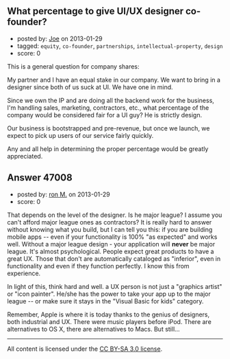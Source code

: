 ## What percentage to give UI/UX designer co-founder?

- posted by: [Joe](https://stackexchange.com/users/-1/23780-joe) on 2013-01-29
- tagged: `equity`, `co-founder`, `partnerships`, `intellectual-property`, `design`
- score: 0

This is a general question for company shares:

My partner and I have an equal stake in our company. We want to bring in a designer since both of us suck at UI. We have one in mind.

Since we own the IP and are doing all the backend work for the business, I'm handling sales, marketing, contractors, etc., what percentage of the company would be considered fair for a UI guy? He is strictly design.

Our business is bootstrapped and pre-revenue, but once we launch, we expect to pick up users of our service fairly quickly.

Any and all help in determining the proper percentage would be greatly appreciated.


## Answer 47008

- posted by: [ron M.](https://stackexchange.com/users/-1/2122-ron-m) on 2013-01-29
- score: 0

That depends on the level of the designer. Is he major league? I assume you can't afford major league ones as contractors? It is really hard to answer without knowing what you build, but I can tell you this: if you are building mobile apps -- even if your functionality is 100% "as expected" and works well. Without a major league design - your application will **never** be major league. It's almost psychological. People expect great products to have a great UX. Those that don't are automatically cataloged as "inferior", even in functionality and even if they function perfectly. I know this from experience. 

In light of this, think hard and well. a UX person is not just a "graphics artist" or "icon painter". He/she has the power to take your app up to the major league -- or make sure it stays in the "Visual Basic for kids" category. 

Remember, Apple is where it is today thanks to the genius of designers, both industrial and UX. There were music players before iPod. There are alternatives to OS X, there are alternatives to Macs. But still... 



---

All content is licensed under the [CC BY-SA 3.0 license](https://creativecommons.org/licenses/by-sa/3.0/).
